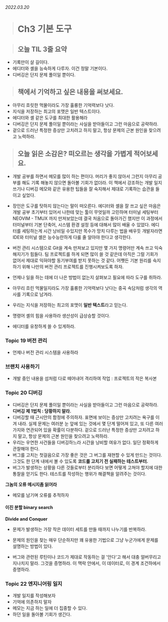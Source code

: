 _2022.03.20_

> # Ch3 기본 도구

> ## 오늘 TIL 3줄 요약

-   기록만이 살 길이다.
-   에디터와 셸을 능숙하게 다루자. 이건 정말 기본이다.
-   디버깅은 단지 문제 풀이일 뿐이다.

> ## 책에서 기억하고 싶은 내용을 써보세요.

-   아무리 흐릿한 먹물이라도 가장 훌륭한 기억력보다 낫다.
-   지식을 저장하는 최고의 포맷은 일반 텍스트이다.
-   에디터와 셸 같은 도구를 최대한 활용해라
-   디버깅은 단지 문제 풀이일 뿐이라는 사실을 받아들이고 그런 마음으로 공략하라.
-   겉으로 드러난 특정한 증상만 고치려고 하지 말고, 항상 문제의 근본 원인을 찾으려고 노력하라.

> ## 오늘 읽은 소감은? 떠오르는 생각을 가볍게 적어보세요.

-   개발 공부를 하면서 메모를 많이 하는 편이다. 머리가 좋지 않아서 그런지 아무리 공부를 해도 기록 해놓지 않으면 돌아볼 기회가 없더라. 이 책에서 강조하는 개발 일지 쓰기나 디버깅 메모와 같은 유용한 팁들을 잘 숙지해서 제대로 기록하는 습관을 들이고 싶었다.
-   장인은 도구를 탓하지 않는다는 말이 떠오른다. 에디터와 셸을 잘 쓰고 싶은 마음은 개발 공부 초기부터 있어서 나한테 맞는 툴이 무엇일까 고민하며 터미널 세팅부터 NEOVIM - TMUX 까지 만져보았는데 결국 처음으로 돌아가긴 했지만 이 과정에서 터미널부터 기본 단축어, 시스템 환경 설정 등에 대해서 많이 배울 수 있었다. 에디터를 세팅하는게 시간 낭비일 수있지만 목수가 망치 다루는 법을 배우듯 개발자라면 IDE와 터미널 셸은 능수능란하게 다룰 줄 알아야 한다고 생각한다.
-   버전 관리 시스템으로 Git을 계속 만져보고 있지만 몇 가지 명령어만 계속 쓰고 익숙해지기가 힘들다. 팀 프로젝트를 하게 되면 많이 쓸 것 같은데 아직은 그럴 기회가 없어서 제대로 익혀야할 동기부여를 받지 못하는 것 같다. 어쨋든 기본 원리를 숙지하기 위해 나만의 버전 관리 프로젝트를 진행시켜보도록 하자.

-   언제나 일을 하는 데에 더 나은 방법이 없는지 살펴보고 필요에 따라 도구를 취하라.
-   아무리 흐린 먹물일지라도 가장 훌륭한 기억력보다 낫다는 중곡 속담처럼 생각의 역사를 기록으로 남겨라.
-   우리는 지식을 저장하는 최고의 포맷이 **일반 텍스트**라고 믿는다.
-   명령어 셸의 힘을 사용하라 생산성이 급상승할 것이다.
-   에디터를 유창하게 쓸 수 있게하라.

### Topic 19 버전 관리

-   언제나 버전 관리 시스템을 사용하라

### 브랜치 사용하기

-   개발 중인 내용을 섬처럼 다로 떼어내어 격리하여 작업 : 프로젝트의 작은 복사본

### Topic 20 디버깅

-   디버깅은 단지 문제 풀이일 뿐이라는 사실을 받아들이고 그런 마음으로 공략하라.
    **디버깅 제 1법칙 : 당황하지 말라.**
-   디버깅할 때 근시안의 함정에 주의하자. 표면에 보이는 증상만 고치려는 욕구를 이겨 내라. 실제 문제는 여러분 눈 앞에 있는 것에서 몇 단계 떨어져 있고, 또 다른 여러 가지와 연관되어 있을 확률이 다분하다. 겉으로 드러난 특정한 증상만 고치려고 하지 말고, 항상 문제의 근본 원인을 찾으려고 노력하라.
-   우리는 우연한 사건들을 디버깅하느라 시간을 낭비할 여유가 없다. 일단 정확하게 관찰해야 한다.
-   버그를 고치는 첫걸음으로 가장 좋은 것은 그 버그를 재현할 수 있게 만드는 것이다. 그것도 한 단계 내에서 볼 수 있도록
    **코드를 고치기 전 실패하는 테스트부터.**
-   버그가 발생하는 상황을 다른 것들로부터 분리하다 보면 어떻게 고쳐야 할지에 대한 통찰을 얻기도 한다. 테스트를 작성하는 행위가 해결책을 알려주는 것이다.

**그놈의 오류 메시지좀 읽어라**

-   메모를 남기며 오류를 추적하자

#### 이진 분할 binary search

**Divide and Conquer**

-   문제가 발생하는 가장 작은 데이터 세트를 만들 때까지 나누기를 반복하라.

-   문제의 원인을 찾는 매우 단순하지만 꽤 유용한 기법으로 그냥 누군가에게 문제를 설명하는 방법이 있다.
-   버그와 관련된 루틴이나 코드가 제대로 작동하는 걸 '안다'고 해서 대충 얼버무리고 지나치지 말라. 그것을 증명하라. 이 맥락 안에서, 이 데이터로, 이 경계 조건하에서 증명하라.

### Topic 22 엔지니어링 일지

-   개발 일지를 작성해보자
-   기억에 의존하지 말자
-   메모는 지금 하는 일에 더 집중할 수 있다.
-   하던 일을 돌아볼 기회가 생긴다.
